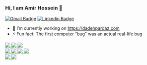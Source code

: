 ### Hi, I am Amir Hossein 👋

[![Gmail Badge](https://img.shields.io/badge/-ahkamandlou@gmail.com-c14438?style=flat&logo=Gmail&logoColor=white&link=mailto:ahkamandlou@gmail.com)](mailto:ahkamandlou@gmail.com)
[![Linkedin Badge](https://img.shields.io/badge/-amir%20hossein%20kamandlou-452118205?style=flat&logo=Linkedin&logoColor=white&link=https://www.linkedin.com/in/amir-hossein-kamandlou-452118205/)](https://www.linkedin.com/in/amir-hossein-kamandlou-452118205/)

- 🔭 I’m currently working on https://dadehpardaz.com
- ⚡ Fun fact: The first computer “bug” was an actual real-life bug

<a href="https://html.com/">
<img src="https://img.shields.io/badge/HTML-E34F26?style=for-the-badge&logo=HTML5&logoColor=white">
</a>
<a href="https://www.w3schools.com/css/">
<img src="https://img.shields.io/badge/CSS-1572B6?style=for-the-badge&logo=CSS3&logoColor=white">
</a>
<a href="https://www.javascript.com/">
<img src="https://img.shields.io/badge/JavaScript-323330?style=for-the-badge&logo=javascript&logoColor=F7DF1E">
</a>
<br>
<a href="https://php.net/">
<img src="https://img.shields.io/badge/-php-1572B6?style=for-the-badge&logo=php&logoColor=fff">
</a>
<a href="https://vuejs.org/">
<img src="https://img.shields.io/badge/-Vue-4fc08d?style=for-the-badge&logo=vue.js&logoColor=fff">
</a>
<a href="https://laravel.com/">
<img src="https://img.shields.io/badge/-laravel-F05032?style=for-the-badge&logo=laravel&logoColor=fff">
</a>
<a href="https://git-scm.com/">
<img src="https://img.shields.io/badge/git-F05032?&style=for-the-badge&logo=git&logoColor=white">
</a>
<br>
<a href="https://www.linux.org/">
<img src="https://img.shields.io/badge/-linux-323330?style=for-the-badge&logo=linux&logoColor=fff">
</a>
<a href="https://wordpress.org/">
<img src="https://img.shields.io/badge/WORDPRESS-gray?style=for-the-badge&logo=wordpress&logoColor=white">
</a>
